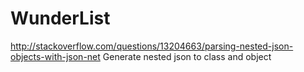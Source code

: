# WunderList
http://stackoverflow.com/questions/13204663/parsing-nested-json-objects-with-json-net
Generate nested json to class and object

